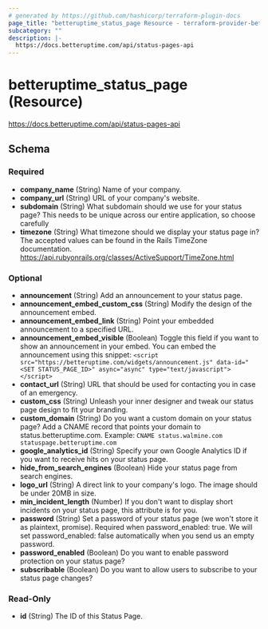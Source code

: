 ```yaml
---
# generated by https://github.com/hashicorp/terraform-plugin-docs
page_title: "betteruptime_status_page Resource - terraform-provider-betteruptime"
subcategory: ""
description: |-
  https://docs.betteruptime.com/api/status-pages-api
---
```


# betteruptime_status_page (Resource)

https://docs.betteruptime.com/api/status-pages-api



<!-- schema generated by tfplugindocs -->
## Schema

### Required

- **company_name** (String) Name of your company.
- **company_url** (String) URL of your company's website.
- **subdomain** (String) What subdomain should we use for your status page? This needs to be unique across our entire application, so choose carefully
- **timezone** (String) What timezone should we display your status page in? The accepted values can be found in the Rails TimeZone documentation. https://api.rubyonrails.org/classes/ActiveSupport/TimeZone.html

### Optional

- **announcement** (String) Add an announcement to your status page.
- **announcement_embed_custom_css** (String) Modify the design of the announcement embed.
- **announcement_embed_link** (String) Point your embedded announcement to a specified URL.
- **announcement_embed_visible** (Boolean) Toggle this field if you want to show an announcement in your embed. You can embed the announcement using this snippet: `<script src="https://betteruptime.com/widgets/announcement.js" data-id="<SET STATUS_PAGE_ID>" async="async" type="text/javascript"></script>`
- **contact_url** (String) URL that should be used for contacting you in case of an emergency.
- **custom_css** (String) Unleash your inner designer and tweak our status page design to fit your branding.
- **custom_domain** (String) Do you want a custom domain on your status page? Add a CNAME record that points your domain to status.betteruptime.com. Example: `CNAME status.walmine.com statuspage.betteruptime.com`
- **google_analytics_id** (String) Specify your own Google Analytics ID if you want to receive hits on your status page.
- **hide_from_search_engines** (Boolean) Hide your status page from search engines.
- **logo_url** (String) A direct link to your company's logo. The image should be under 20MB in size.
- **min_incident_length** (Number) If you don't want to display short incidents on your status page, this attribute is for you.
- **password** (String) Set a password of your status page (we won't store it as plaintext, promise). Required when password_enabled: true. We will set password_enabled: false automatically when you send us an empty password.
- **password_enabled** (Boolean) Do you want to enable password protection on your status page?
- **subscribable** (Boolean) Do you want to allow users to subscribe to your status page changes?

### Read-Only

- **id** (String) The ID of this Status Page.
